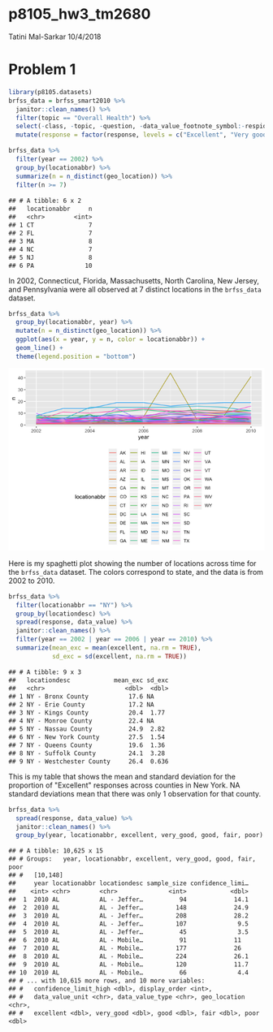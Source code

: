 p8105\_hw3\_tm2680
================
Tatini Mal-Sarkar
10/4/2018

Problem 1
=========

``` r
library(p8105.datasets)
brfss_data = brfss_smart2010 %>% 
  janitor::clean_names() %>% 
  filter(topic == "Overall Health") %>% 
  select(-class, -topic, -question, -data_value_footnote_symbol:-respid) %>% 
  mutate(response = factor(response, levels = c("Excellent", "Very good", "Good", "Fair", "Poor", ordered = TRUE))) 
```

``` r
brfss_data %>% 
  filter(year == 2002) %>% 
  group_by(locationabbr) %>% 
  summarize(n = n_distinct(geo_location)) %>% 
  filter(n >= 7)
```

    ## # A tibble: 6 x 2
    ##   locationabbr     n
    ##   <chr>        <int>
    ## 1 CT               7
    ## 2 FL               7
    ## 3 MA               8
    ## 4 NC               7
    ## 5 NJ               8
    ## 6 PA              10

In 2002, Connecticut, Florida, Massachusetts, North Carolina, New Jersey, and Pennsylvania were all observed at 7 distinct locations in the `brfss_data` dataset.

``` r
brfss_data %>% 
  group_by(locationabbr, year) %>% 
  mutate(n = n_distinct(geo_location)) %>% 
  ggplot(aes(x = year, y = n, color = locationabbr)) + 
  geom_line() + 
  theme(legend.position = "bottom")
```

![](p8105_hw3_tm2680_files/figure-markdown_github/brfss_spag_plot-1.png)

Here is my spaghetti plot showing the number of locations across time for the `brfss_data` dataset. The colors correspond to state, and the data is from 2002 to 2010.

``` r
brfss_data %>% 
  filter(locationabbr == "NY") %>% 
  group_by(locationdesc) %>% 
  spread(response, data_value) %>% 
  janitor::clean_names() %>% 
  filter(year == 2002 | year == 2006 | year == 2010) %>% 
  summarize(mean_exc = mean(excellent, na.rm = TRUE),
            sd_exc = sd(excellent, na.rm = TRUE)) 
```

    ## # A tibble: 9 x 3
    ##   locationdesc            mean_exc sd_exc
    ##   <chr>                      <dbl>  <dbl>
    ## 1 NY - Bronx County           17.6 NA    
    ## 2 NY - Erie County            17.2 NA    
    ## 3 NY - Kings County           20.4  1.77 
    ## 4 NY - Monroe County          22.4 NA    
    ## 5 NY - Nassau County          24.9  2.82 
    ## 6 NY - New York County        27.5  1.54 
    ## 7 NY - Queens County          19.6  1.36 
    ## 8 NY - Suffolk County         24.1  3.28 
    ## 9 NY - Westchester County     26.4  0.636

This is my table that shows the mean and standard deviation for the proportion of "Excellent" responses across counties in New York. NA standard deviations mean that there was only 1 observation for that county.

``` r
brfss_data %>% 
  spread(response, data_value) %>% 
  janitor::clean_names() %>% 
  group_by(year, locationabbr, excellent, very_good, good, fair, poor) 
```

    ## # A tibble: 10,625 x 15
    ## # Groups:   year, locationabbr, excellent, very_good, good, fair, poor
    ## #   [10,148]
    ##     year locationabbr locationdesc sample_size confidence_limi…
    ##    <int> <chr>        <chr>              <int>            <dbl>
    ##  1  2010 AL           AL - Jeffer…          94             14.1
    ##  2  2010 AL           AL - Jeffer…         148             24.9
    ##  3  2010 AL           AL - Jeffer…         208             28.2
    ##  4  2010 AL           AL - Jeffer…         107              9.5
    ##  5  2010 AL           AL - Jeffer…          45              3.5
    ##  6  2010 AL           AL - Mobile…          91             11  
    ##  7  2010 AL           AL - Mobile…         177             26  
    ##  8  2010 AL           AL - Mobile…         224             26.1
    ##  9  2010 AL           AL - Mobile…         120             11.7
    ## 10  2010 AL           AL - Mobile…          66              4.4
    ## # ... with 10,615 more rows, and 10 more variables:
    ## #   confidence_limit_high <dbl>, display_order <int>,
    ## #   data_value_unit <chr>, data_value_type <chr>, geo_location <chr>,
    ## #   excellent <dbl>, very_good <dbl>, good <dbl>, fair <dbl>, poor <dbl>
